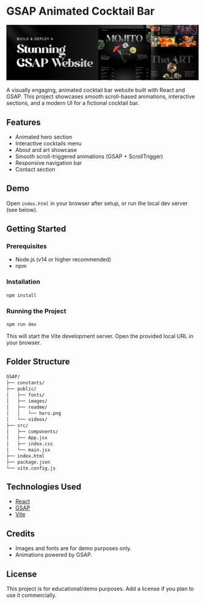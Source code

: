 # GSAP Animated Cocktail Bar

![Hero](./public/readme/hero.png)

A visually engaging, animated cocktail bar website built with React and GSAP. This project showcases smooth scroll-based animations, interactive sections, and a modern UI for a fictional cocktail bar.

## Features
- Animated hero section
- Interactive cocktails menu
- About and art showcase
- Smooth scroll-triggered animations (GSAP + ScrollTrigger)
- Responsive navigation bar
- Contact section

## Demo
Open `index.html` in your browser after setup, or run the local dev server (see below).

## Getting Started

### Prerequisites
- Node.js (v14 or higher recommended)
- npm

### Installation
```bash
npm install
```

### Running the Project
```bash
npm run dev
```
This will start the Vite development server. Open the provided local URL in your browser.

## Folder Structure
```
GSAP/
├── constants/
├── public/
│   ├── fonts/
│   ├── images/
│   ├── readme/
│   │   └── hero.png
│   └── videos/
├── src/
│   ├── components/
│   ├── App.jsx
│   ├── index.css
│   └── main.jsx
├── index.html
├── package.json
└── vite.config.js
```

## Technologies Used
- [React](https://react.dev/)
- [GSAP](https://greensock.com/gsap/)
- [Vite](https://vitejs.dev/)

## Credits
- Images and fonts are for demo purposes only.
- Animations powered by GSAP.

## License
This project is for educational/demo purposes. Add a license if you plan to use it commercially.
